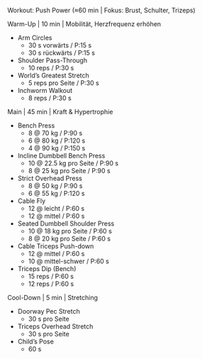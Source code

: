 Workout: Push Power (≈60 min | Fokus: Brust, Schulter, Trizeps)

Warm-Up | 10 min | Mobilität, Herzfrequenz erhöhen
- Arm Circles
    - 30 s vorwärts / P:15 s
    - 30 s rückwärts / P:15 s
- Shoulder Pass-Through
    - 10 reps / P:30 s
- World’s Greatest Stretch
    - 5 reps pro Seite / P:30 s
- Inchworm Walkout
    - 8 reps / P:30 s

Main | 45 min | Kraft & Hypertrophie
- Bench Press
    - 8 @ 70 kg / P:90 s
    - 6 @ 80 kg / P:120 s
    - 4 @ 90 kg / P:150 s
- Incline Dumbbell Bench Press
    - 10 @ 22.5 kg pro Seite / P:90 s
    - 8 @ 25 kg pro Seite / P:90 s
- Strict Overhead Press
    - 8 @ 50 kg / P:90 s
    - 6 @ 55 kg / P:120 s
- Cable Fly
    - 12 @ leicht / P:60 s
    - 12 @ mittel / P:60 s
- Seated Dumbbell Shoulder Press
    - 10 @ 18 kg pro Seite / P:60 s
    - 8 @ 20 kg pro Seite / P:60 s
- Cable Triceps Push-down
    - 12 @ mittel / P:60 s
    - 10 @ mittel-schwer / P:60 s
- Triceps Dip (Bench)
    - 15 reps / P:60 s
    - 12 reps / P:60 s

Cool-Down | 5 min | Stretching
- Doorway Pec Stretch
    - 30 s pro Seite
- Triceps Overhead Stretch
    - 30 s pro Seite
- Child’s Pose
    - 60 s